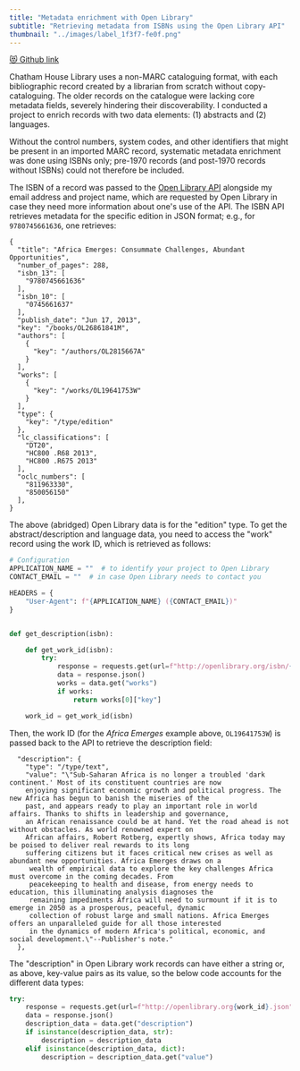 ```yaml
---
title: "Metadata enrichment with Open Library"
subtitle: "Retrieving metadata from ISBNs using the Open Library API"
thumbnail: "../images/label_1f3f7-fe0f.png"
---
```

[😻 Github link](https://github.com/harrybartholomew/Open-Library-metadata-enrichment)


Chatham House Library uses a non-MARC cataloguing format, with each bibliographic record created by a librarian from scratch without copy-cataloguing.
The older records on the catalogue were lacking core metadata fields, severely hindering their discoverability. I conducted 
a project to enrich records with two data elements: (1) abstracts and (2) languages.


Without the control numbers, system codes, and other identifiers that might be present in an imported MARC record, systematic
metadata enrichment was done using ISBNs only; pre-1970 records (and post-1970 records without ISBNs) could not therefore be included.


The ISBN of a record was passed to the [Open Library API](https://openlibrary.org/dev/docs/api/books) alongside my email address
and project name, which are requested by Open Library in case they need more information about one's use of the API.
The ISBN API retrieves metadata for the specific edition in JSON format; e.g., for `9780745661636`, one retrieves:
```
{
  "title": "Africa Emerges: Consummate Challenges, Abundant Opportunities",
  "number_of_pages": 288,
  "isbn_13": [
    "9780745661636"
  ],
  "isbn_10": [
    "0745661637"
  ],
  "publish_date": "Jun 17, 2013",
  "key": "/books/OL26861841M",
  "authors": [
    {
      "key": "/authors/OL2815667A"
    }
  ],
  "works": [
    {
      "key": "/works/OL19641753W"
    }
  ],
  "type": {
    "key": "/type/edition"
  },
  "lc_classifications": [
    "DT20",
    "HC800 .R68 2013",
    "HC800 .R675 2013"
  ],
  "oclc_numbers": [
    "811963330",
    "850056150"
  ],
}
```
The above (abridged) Open Library data is for the "edition" type. To get the abstract/description and language data, you need to 
access the "work" record using the work ID, which is retrieved as follows:

```python
# Configuration
APPLICATION_NAME = ""  # to identify your project to Open Library
CONTACT_EMAIL = ""  # in case Open Library needs to contact you

HEADERS = {
    "User-Agent": f"{APPLICATION_NAME} ({CONTACT_EMAIL})"
}


def get_description(isbn):

    def get_work_id(isbn):
        try:
            response = requests.get(url=f"http://openlibrary.org/isbn/{isbn}.json", timeout=10, headers=HEADERS)
            data = response.json()
            works = data.get("works")
            if works:
                return works[0]["key"]

    work_id = get_work_id(isbn)
```

Then, the work ID (for the *Africa Emerges* example above, `OL19641753W`) is passed back to the API to retrieve the description field:

```
  "description": {
    "type": "/type/text",
    "value": "\"Sub-Saharan Africa is no longer a troubled 'dark continent.' Most of its constituent countries are now 
    enjoying significant economic growth and political progress. The new Africa has begun to banish the miseries of the 
    past, and appears ready to play an important role in world affairs. Thanks to shifts in leadership and governance, 
    an African renaissance could be at hand. Yet the road ahead is not without obstacles. As world renowned expert on 
    African affairs, Robert Rotberg, expertly shows, Africa today may be poised to deliver real rewards to its long 
    suffering citizens but it faces critical new crises as well as abundant new opportunities. Africa Emerges draws on a
     wealth of empirical data to explore the key challenges Africa must overcome in the coming decades. From 
     peacekeeping to health and disease, from energy needs to education, this illuminating analysis diagnoses the
     remaining impediments Africa will need to surmount if it is to emerge in 2050 as a prosperous, peaceful, dynamic 
     collection of robust large and small nations. Africa Emerges offers an unparalleled guide for all those interested 
     in the dynamics of modern Africa's political, economic, and social development.\"--Publisher's note."
  },
```

The "description" in Open Library work records can have either a string or, as above, key-value pairs as its value, so 
the below code accounts for the different data types:

```python
try:
    response = requests.get(url=f"http://openlibrary.org{work_id}.json", timeout=10, headers=HEADERS)
    data = response.json()
    description_data = data.get("description")
    if isinstance(description_data, str):
        description = description_data
    elif isinstance(description_data, dict):
        description = description_data.get("value")
```